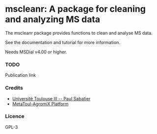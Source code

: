 # mscleanr: A package for cleaning and analyzing MS data

The mscleanr package provides functions to clean and analyse MS data.

See the documentation and tutorial for more information.

Needs MSDial v4.00 or higher.

### TODO
Publication link

### Credits
- [Université Toulouse III -- Paul Sabatier](https://www.univ-tlse3.fr)
- [MetaToul-AgromiX Platform](https://www.lrsv.ups-tlse.fr/metatoul-en/)

### Licence
GPL-3
